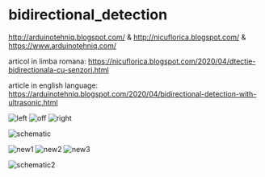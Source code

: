 # bidirectional_detection
http://arduinotehniq.blogspot.com/ &amp; http://nicuflorica.blogspot.com/ &amp; https://www.arduinotehniq.com/


articol in limba romana:
https://nicuflorica.blogspot.com/2020/04/dtectie-bidirectionala-cu-senzori.html

article in english language:
https://arduinotehniq.blogspot.com/2020/04/bidirectional-detection-with-ultrasonic.html

![left](https://1.bp.blogspot.com/-aW4hsSZDOwg/XpoIV2hid9I/AAAAAAAAcB4/Kdvs59bjR7cRkGA3ZgUlMI7gufJIb9xEgCLcBGAsYHQ/s200/detectie-bidirectionala_1.jpg)
![off](https://1.bp.blogspot.com/-XX5LWQf0c70/XpoIQ6_BRpI/AAAAAAAAcB0/ktW3ykWt1yAgNNHAgpFyDcAbD3Noh_n5wCLcBGAsYHQ/s200/detectie-bidirectionala_0.jpg)
![right](https://1.bp.blogspot.com/-4mVoRMHTO94/XpoIaCL4R2I/AAAAAAAAcB8/rHaW7aP0kT4XdCbnmqRr6kW_zJOSmTbZwCLcBGAsYHQ/s200/detectie-bidirectionala_2.jpg)

![schematic](https://1.bp.blogspot.com/-FF6_4NJTHu0/XpoG78N6dLI/AAAAAAAAcBo/Vpz2dejRbngMuycjUkfPNAm2BdZc_gMRQCLcBGAsYHQ/s1600/schema.png)

![new1](https://1.bp.blogspot.com/-wQvodqcP450/XswUlxc6jkI/AAAAAAAAcnY/NOYvwwiZuzQSibIPNDgDD8JqwxIqQ52BQCLcBGAsYHQ/s200/montaj1.jpg)
![new2](https://1.bp.blogspot.com/-9bZ-tSmitGQ/XswXiqmerKI/AAAAAAAAcn0/w5et42LfiaY-fW9PS2WSDfrwR2heh3XgQCLcBGAsYHQ/s200/montaj4.jpg)
![new3](https://1.bp.blogspot.com/-L7UwbRIhtBE/XswXmFhiF9I/AAAAAAAAcn4/tV94HUE4i98EUPw0xWxs15j1dpFENES3ACLcBGAsYHQ/s200/montaj5.jpg)

![schematic2](https://1.bp.blogspot.com/-gRHIO1FFqJI/XswUznBjQtI/AAAAAAAAcnc/tDNN23xCTM4GtQJdI5S0Md8BO30UGxqGQCLcBGAsYHQ/s1600/schema1.png)
